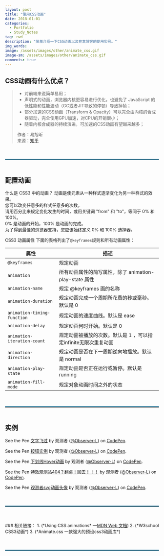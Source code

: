 ```yaml
---
layout: post
title: "使用CSS动画"
date: 2018-01-01
categories:
  - Portfolio
  - Study_Notes
tag: rwd
description: "简单介绍一下CSS动画以及在本博客的使用实例。"
img_words: 
image: /assets/images/other/animate_css.gif
image-sm: /assets/images/other/animate_css.gif
comments: true
---
```


## CSS动画有什么优点？
> + 对前端来说简单易用；
> + 声明式的动画，浏览器内核更容易进行优化，也避免了 JavaScript 的低性能和性能波动（GC或者JIT导致的停顿）导致掉帧；
> + 部分加速的CSS动画（Transform & Opacity）可以完全由内核的合成器驱动，完全使用GPU加速，对CPU的开销很小；
> + 随着内核合成器的持续演进，可加速的CSS动画有望越来越多；   
>
> 作者：易旭昕   
> 来源：[知乎](https://www.zhihu.com/question/27849007/answer/38433335 "跳转至知乎作者回答")

<hr style="border-top:3px solid #3f87a6;margin: 50px 0px 50px 0px;">

## 配置动画
什么是 CSS3 中的动画？
动画是使元素从一种样式逐渐变化为另一种样式的效果。  
您可以改变任意多的样式任意多的次数。  
请用百分比来规定变化发生的时间，或用关键词 "from" 和 "to"，等同于 0% 和 100%。  
0% 是动画的开始，100% 是动画的完成。  
为了得到最佳的浏览器支持，您应该始终定义 0% 和 100% 选择器。  


CSS3 动画属性
下面的表格列出了`@keyframes`规则和所有动画属性：

|属性|描述|
| ---------- | -----------|
| `@keyframes` | 规定动画|
| `animation` | 	所有动画属性的简写属性，除了 animation-play-state 属性|
| `animation-name` | 	规定 @keyframes 画的名称|
| `animation-duration`  | 规定动画完成一个周期所花费的秒或毫秒。默认是 0  |
| `animation-timing-function`| 规定动画的速度曲线。默认是 ease |
| `animation-delay`   | 规定动画何时开始。默认是 0    |
| `animation-iteration-count` | 规定动画被播放的次数。默认是 1 ，可以指定infinite无限次重复动画|
| `animation-direction` | 规定动画是否在下一周期逆向地播放。默认是 normal  |
| `animation-play-state` | 规定动画是否正在运行或暂停。默认是 running  |
| `animation-fill-mode` | 规定对象动画时间之外的状态|

<hr style="border-top:3px solid #3f87a6;margin: 50px 0px 50px 0px;">

## 实例

<p data-height="346" data-theme-id="0" data-slug-hash="QavXVG" data-default-tab="css,result" data-user="Observer-L" data-embed-version="2" data-pen-title="Making text slide across the browser window" class="codepen">See the Pen <a href="https://codepen.io/Observer-L/pen/QavXVG/">文字飞过</a> by 观测者 (<a href="https://codepen.io/Observer-L">@Observer-L</a>) on <a href="https://codepen.io">CodePen</a>.</p>

<p data-height="398" data-theme-id="0" data-slug-hash="MrmMzv" data-default-tab="css,result" data-user="Observer-L" data-embed-version="2" data-pen-title="按钮实例" class="codepen">See the Pen <a href="https://codepen.io/Observer-L/pen/MrmMzv/">按钮实例</a> by 观测者 (<a href="https://codepen.io/Observer-L">@Observer-L</a>) on <a href="https://codepen.io">CodePen</a>.</p>

<p data-height="300" data-theme-id="0" data-slug-hash="mpmZYd" data-default-tab="css,result" data-user="Observer-L" data-embed-version="2" data-pen-title="下划线Hover动画" class="codepen">See the Pen <a href="https://codepen.io/Observer-L/pen/mpmZYd/">下划线Hover动画</a> by 观测者 (<a href="https://codepen.io/Observer-L">@Observer-L</a>) on <a href="https://codepen.io">CodePen</a>.</p>
<script async src="https://production-assets.codepen.io/assets/embed/ei.js"></script>

<p data-height="425" data-theme-id="0" data-slug-hash="vpJxJB" data-default-tab="result" data-user="Observer-L" data-embed-version="2" data-pen-title="特效观测站404？翻桌！回去！！！" class="codepen">See the Pen <a href="https://codepen.io/Observer-L/pen/vpJxJB/">特效观测站404？翻桌！回去！！！</a> by 观测者 (<a href="https://codepen.io/Observer-L">@Observer-L</a>) on <a href="https://codepen.io">CodePen</a>.</p>

<p data-height="450" data-theme-id="0" data-slug-hash="MrELrq" data-default-tab="html,result" data-user="Observer-L" data-embed-version="2" data-pen-title="观测者svg动画头像" class="codepen">See the Pen <a href="https://codepen.io/Observer-L/pen/MrELrq/">观测者svg动画头像</a> by 观测者 (<a href="https://codepen.io/Observer-L">@Observer-L</a>) on <a href="https://codepen.io">CodePen</a>.</p>
<script async src="https://production-assets.codepen.io/assets/embed/ei.js"></script>

<hr style="border-top:3px solid #3f87a6;margin: 50px 0px 50px 0px;">
### 相关链接：
1. <http://www.jianshu.com/p/2e52f1fae9ff> (*Using CSS animations* —<a href="http://www.jianshu.com/u/neLruC">MDN Web 文档</a>)  
2. <http://www.w3school.com.cn/css3/css3_animation.asp> (*W3school CSS3动画*)  
3. <http://https://daneden.github.io/animate.css/> (*Animate.css 一款强大的预设css3动画库*) 
<hr style="border-top:3px solid #3f87a6;margin: 50px 0px 50px 0px;">